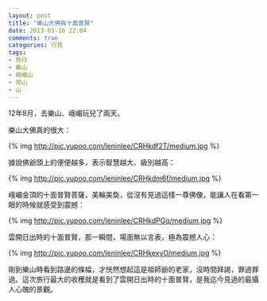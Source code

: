```yaml
---
layout: post
title: "樂山大佛與十面普賢"
date: 2013-05-16 22:04
comments: true
categories: 行見
tags:
- 旅行
- 樂山
- 峨嵋山
- 爬山
- 山
---
```

12年8月，去樂山、峨嵋玩兒了兩天。

樂山大佛真的很大：

{% img http://pic.yupoo.com/leninlee/CRHkdf2T/medium.jpg %}

據說佛爺頭上的便便越多，表示智慧越大、級別越高：

{% img http://pic.yupoo.com/leninlee/CRHkdm6f/medium.jpg %}

峨嵋金頂的十面普賢菩薩，美輪美奐，從沒有見過這樣一尊佛像，能讓人在看第一眼的時候就感受到震撼：

{% img http://pic.yupoo.com/leninlee/CRHkdPGq/medium.jpg %}

雲開日出時的十面普賢，那一瞬間，場面無以言表，極為震撼人心：

{% img http://pic.yupoo.com/leninlee/CRHkexyO/medium.jpg %}

剛到樂山時看到路邊的條幅，才恍然想起這是祖師爺的老家，沒時間拜謁，罪過罪過。這次旅行最大的收穫就是看到了雲開日出時的十面普賢，是我迄今見過的最攝人心魄的景觀。
